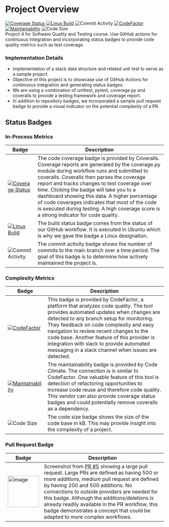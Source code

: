 # Project Overview   
[![Coverage Status](https://coveralls.io/repos/github/kctraveler/github-actions/badge.svg)](https://coveralls.io/github/kctraveler/github-actions)
[![Linux Build](https://github.com/kctraveler/github-actions/actions/workflows/python-app.yml/badge.svg)](https://github.com/kctraveler/github-actions/actions/workflows/python-app.yml)
![Commit Activity](https://img.shields.io/github/commit-activity/m/kctraveler/github-actions) 
[![CodeFactor](https://www.codefactor.io/repository/github/kctraveler/github-actions/badge)](https://www.codefactor.io/repository/github/kctraveler/github-actions)
[![Maintainability](https://api.codeclimate.com/v1/badges/bb0ae3e1e2bf2f756edc/maintainability)](https://codeclimate.com/github/kctraveler/github-actions/maintainability)
![Code Size](https://img.shields.io/github/languages/code-size/kctraveler/github-actions)  
Project 4 for Software Quality and Testing course. Use GitHub actions for continuous integration and incorporating status badges to provide code quality metrics such as test coverage.

### Implementation Details
- Implementation of a stack data structure and related unit test to serve as a sample project.
- Objective of this project is to showcase use of GitHub Actions for continuous integration and generating status badges.
- We are using a combination of unittest, pytest, coverage.py and coveralls to provide a testing framework and coverage report.
- In addition to repository badges, we incorporated a sample pull request badge to provide a visual indicator on the potential complexity of a PR.

## Status Badges
### In-Process Metrics
| Badge | Description |
| --- | --- |
| [![Coverage Status](https://coveralls.io/repos/github/kctraveler/github-actions/badge.svg)](https://coveralls.io/github/kctraveler/github-actions) | The code coverage badge is provided by Coveralls. Coverage reports are generated by the coverage.py module during workflow runs and submitted to coveralls. Coveralls then parses the coverage report and tracks changes to test coverage over time. Clicking the badge will take you to a dashboard showing this data. A higher percentage of code coverages indicates that most of the code is executed during testing. A high coverage score is a strong indicator for code quality. |
| [![Linux Build](https://github.com/kctraveler/github-actions/actions/workflows/python-app.yml/badge.svg)](https://github.com/kctraveler/github-actions/actions/workflows/python-app.yml) | The build status badge comes from the status of our GitHub workflow. It is executed in Ubuntu which is why we gave the badge a Linux designation. |
| ![Commit Activity](https://img.shields.io/github/commit-activity/m/kctraveler/github-actions) | The commit activity badge shows the number of commits to the main branch over a time period. The goal of this badge is to determine how actively maintained the project is.

### Complexity Metrics
| Badge | Description |
| --- | --- |
| [![CodeFactor](https://www.codefactor.io/repository/github/kctraveler/github-actions/badge)](https://www.codefactor.io/repository/github/kctraveler/github-actions) | This badge is provided by CodeFactor, a platform that analyzes code quality. The tool provides automated updates when changes are detected to any branch setup for monitoring. They feedback on code complexity and easy navigation to review recent changes to the code base. Another feature of this provider is integration with slack to provide automated messaging in a slack channel when issues are detected.  |
| [![Maintainability](https://api.codeclimate.com/v1/badges/bb0ae3e1e2bf2f756edc/maintainability)](https://codeclimate.com/github/kctraveler/github-actions/maintainability) | The maintainability badge is provided by Code Climate. The connection is is similar to CodeFactor. One valuable feature of this tool is detection of refactoring opportunities to increase code reuse and therefore code quality. This vendor can also provide coverage status badges and could potentially remove coveralls as a dependency. |
|  ![Code Size](https://img.shields.io/github/languages/code-size/kctraveler/github-actions) | The code size badge shows the size of the code base in kB. This may provide insight into the complexity of a project. |

### Pull Request Badge
| Badge | Description |
| --- | --- |
| <img width="99" alt="image" src="https://user-images.githubusercontent.com/48486097/234377981-16143c00-df1a-49a2-8ba4-99b7d573fa50.png"> | Screenshot from [PR #5](https://github.com/kctraveler/github-actions/pull/5) showing a large pull request. Large PRs are defined as having 500 or more additions, medium pull request are defined by having 200 and 500 additions. No connections to outside providers are needed for this badge. Although the additions/deletions is already readily available in the PR workflow, this badge demonstrates a concept that could be adapted to more complex workflows. |

